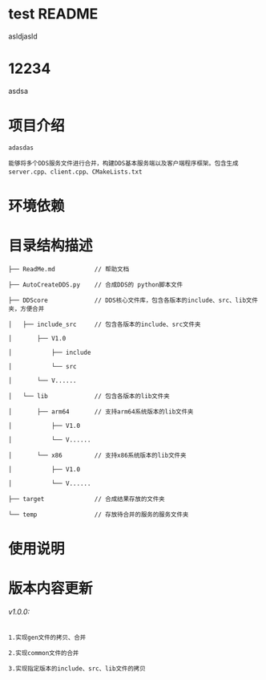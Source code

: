 # test README
asldjasld
# 12234
asdsa
# 项目介绍
    adasdas
 
    能够将多个DDS服务文件进行合并，构建DDS基本服务端以及客户端程序框架。包含生成server.cpp、client.cpp、CMakeLists.txt
 
# 环境依赖
 
 
# 目录结构描述
    ├── ReadMe.md           // 帮助文档
    
    ├── AutoCreateDDS.py    // 合成DDS的 python脚本文件
    
    ├── DDScore             // DDS核心文件库，包含各版本的include、src、lib文件夹，方便合并
    
    │   ├── include_src     // 包含各版本的include、src文件夹
    
    │       ├── V1.0
    
    │           ├── include
    
    │           └── src
    
    │       └── V......
    
    │   └── lib             // 包含各版本的lib文件夹
    
    │       ├── arm64       // 支持arm64系统版本的lib文件夹
    
    │           ├── V1.0
    
    │           └── V......
    
    │       └── x86         // 支持x86系统版本的lib文件夹
    
    │           ├── V1.0
    
    │           └── V......
    
    ├── target              // 合成结果存放的文件夹
    
    └── temp                // 存放待合并的服务的服务文件夹
 
# 使用说明
 
 
 
# 版本内容更新
###### v1.0.0: 
    1.实现gen文件的拷贝、合并
    
    2.实现common文件的合并
    
    3.实现指定版本的include、src、lib文件的拷贝
 
 
